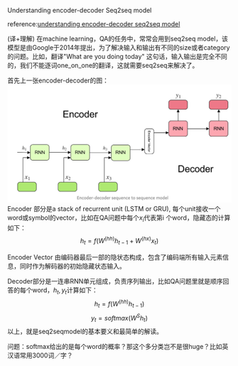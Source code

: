 Understanding encoder-decoder Seq2seq model

reference:[understanding encoder-decoder seq2seq model](https://towardsdatascience.com/understanding-encoder-decoder-sequence-to-sequence-model-679e04af4346)

(译+理解)
在machine learning，QA的任务中，常常会用到seq2seq model，该模型是由Google于2014年提出，为了解决输入和输出有不同的size或者category的问题。比如，翻译"What are you doing today" 这句话，输入输出是完全不同的，我们不能逐词one_on_one的翻译，这就需要seq2seq来解决了。

首先上一张encoder-decoder的图：
![ed](./encoder-decoder.png)
Encoder 部分是a stack of recurrent unit (LSTM or GRU), 每个unit接收一个word或symbol的vector，比如在QA问题中每个$x_i$代表第i 个word，隐藏态的计算如下：
$$h_t = f(W^{(hh)}h_{t-1} + W^{(hx)}x_t)$$

Encoder Vector
由编码器最后一部的隐状态构成，包含了编码端所有输入元素信息，同时作为解码器的初始隐藏状态输入。

Decoder部分是一连串RNN单元组成，负责序列输出，比如QA问题里就是顺序回答的每个word，$h_t, y_t$计算如下：
$$h_t = f(W^{(hh)}h_{t-1})$$
$$y_t = softmax(W^S h_t)$$
以上，就是seq2seqmodel的基本要义和最简单的解读。

问题：softmax给出的是每个word的概率？那这个多分类岂不是很huge？比如英汉语常用3000词／字？